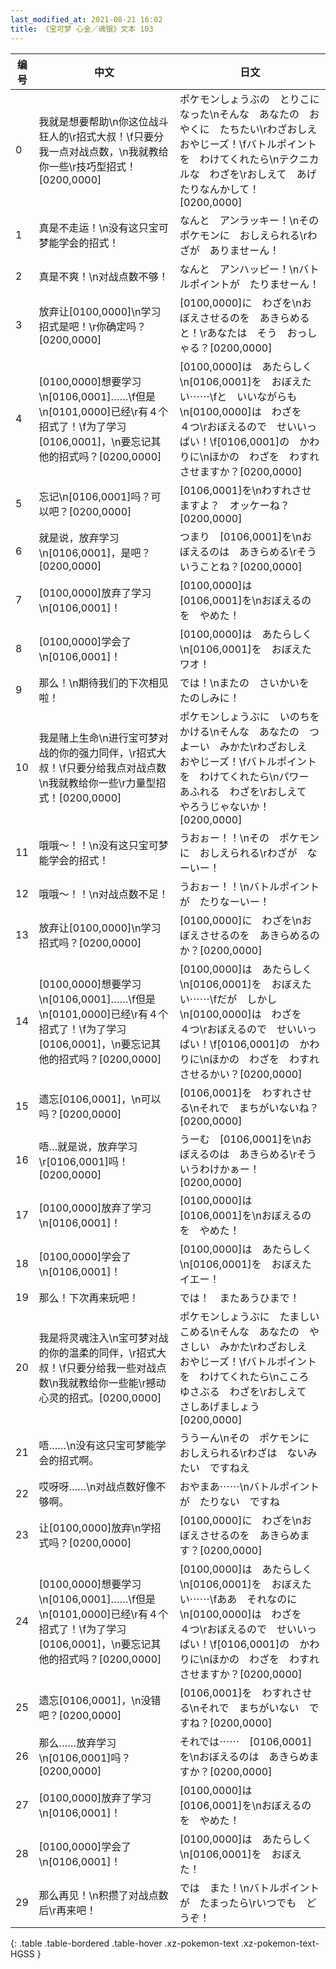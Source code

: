 ```yaml
---
last_modified_at: 2021-08-21 16:02
title: 《宝可梦 心金／魂银》文本 103
---
```

| 编号 | 中文 | 日文 |
| ---- | ---- | ---- |
| 0 | 我就是想要帮助\n你这位战斗狂人的\r招式大叔！\f只要分我一点对战点数，\n我就教给你一些\r技巧型招式！[0200,0000] | ポケモンしょうぶの　とりこになった\nそんな　あなたの　おやくに　たちたい\rわざおしえ　おやじーズ！\fバトルポイントを　わけてくれたら\nテクニカルな　わざを\rおしえて　あげたりなんかして！[0200,0000] |
| 1 | 真是不走运！\n没有这只宝可梦能学会的招式！ | なんと　アンラッキー！\nその　ポケモンに　おしえられる\rわざが　ありませーん！ |
| 2 | 真是不爽！\n对战点数不够！ | なんと　アンハッピー！\nバトルポイントが　たりませーん！ |
| 3 | 放弃让[0100,0000]\n学习招式是吧！\r你确定吗？[0200,0000] | [0100,0000]に　わざを\nおぼえさせるのを　あきらめると！\rあなたは　そう　おっしゃる？[0200,0000] |
| 4 | [0100,0000]想要学习\n[0106,0001]……\f但是\n[0101,0000]已经\r有４个招式了！\f为了学习[0106,0001]，\n要忘记其他的招式吗？[0200,0000] | [0100,0000]は　あたらしく\n[0106,0001]を　おぼえたい⋯⋯\fと　いいながらも\n[0100,0000]は　わざを　４つ\rおぼえるので　せいいっぱい！\f[0106,0001]の　かわりに\nほかの　わざを　わすれさせますか？[0200,0000] |
| 5 | 忘记\n[0106,0001]吗？可以吧？[0200,0000] | [0106,0001]を\nわすれさせますよ？　オッケーね？[0200,0000] |
| 6 | 就是说，放弃学习\n[0106,0001]，是吧？[0200,0000] | つまり　[0106,0001]を\nおぼえるのは　あきらめる\rそういうことね？[0200,0000] |
| 7 | [0100,0000]放弃了学习\n[0106,0001]！ | [0100,0000]は　[0106,0001]を\nおぼえるのを　やめた！ |
| 8 | [0100,0000]学会了\n[0106,0001]！ | [0100,0000]は　あたらしく\n[0106,0001]を　おぼえた　ワオ！ |
| 9 | 那么！\n期待我们的下次相见啦！ | では！\nまたの　さいかいを　たのしみに！ |
| 10 | 我是赌上生命\n进行宝可梦对战的你的强力同伴，\r招式大叔！\f只要分给我点对战点数\n我就教给你一些\r力量型招式！[0200,0000] | ポケモンしょうぶに　いのちを　かける\nそんな　あなたの　つよーい　みかた\rわざおしえ　おやじーズ！\fバトルポイントを　わけてくれたら\nパワー　あふれる　わざを\rおしえて　やろうじゃないか！[0200,0000] |
| 11 | 哦哦～！！\n没有这只宝可梦能学会的招式！ | うおぉー！！\nその　ポケモンに　おしえられる\rわざが　なーいー！ |
| 12 | 哦哦～！！\n对战点数不足！ | うおぉー！！\nバトルポイントが　たりなーいー！ |
| 13 | 放弃让[0100,0000]\n学习招式吗？[0200,0000] | [0100,0000]に　わざを\nおぼえさせるのを　あきらめるのか？[0200,0000] |
| 14 | [0100,0000]想要学习\n[0106,0001]……\f但是\n[0101,0000]已经\r有４个招式了！\f为了学习[0106,0001]，\n要忘记其他的招式吗？[0200,0000] | [0100,0000]は　あたらしく\n[0106,0001]を　おぼえたい⋯⋯\fだが　しかし\n[0100,0000]は　わざを　４つ\rおぼえるので　せいいっぱい！\f[0106,0001]の　かわりに\nほかの　わざを　わすれさせるかい？[0200,0000] |
| 15 | 遗忘[0106,0001]，\n可以吗？[0200,0000] | [0106,0001]を　わすれさせる\nそれで　まちがいないね？[0200,0000] |
| 16 | 唔…就是说，放弃学习\r[0106,0001]吗！[0200,0000] | うーむ　[0106,0001]を\nおぼえるのは　あきらめる\rそういうわけかぁー！[0200,0000] |
| 17 | [0100,0000]放弃了学习\n[0106,0001]！ | [0100,0000]は　[0106,0001]を\nおぼえるのを　やめた！ |
| 18 | [0100,0000]学会了\n[0106,0001]！ | [0100,0000]は　あたらしく\n[0106,0001]を　おぼえた　イエー！ |
| 19 | 那么！下次再来玩吧！ | では！　またあうひまで！ |
| 20 | 我是将灵魂注入\n宝可梦对战的你的温柔的同伴，\r招式大叔！\f只要分给我一些对战点数\n我就教给你一些能\r撼动心灵的招式。[0200,0000] | ポケモンしょうぶに　たましい　こめる\nそんな　あなたの　やさしい　みかた\rわざおしえ　おやじーズ！\fバトルポイントを　わけてくれたら\nこころ　ゆさぶる　わざを\rおしえて　さしあげましょう[0200,0000] |
| 21 | 唔……\n没有这只宝可梦能学会的招式啊。 | ううーん\nその　ポケモンに　おしえられる\rわざは　ないみたい　ですねえ |
| 22 | 哎呀呀……\n对战点数好像不够啊。 | おやまあ⋯⋯\nバトルポイントが　たりない　ですね |
| 23 | 让[0100,0000]放弃\n学招式吗？[0200,0000] | [0100,0000]に　わざを\nおぼえさせるのを　あきらめます？[0200,0000] |
| 24 | [0100,0000]想要学习\n[0106,0001]……\f但是\n[0101,0000]已经\r有４个招式了！\f为了学习[0106,0001]，\n要忘记其他的招式吗？[0200,0000] | [0100,0000]は　あたらしく\n[0106,0001]を　おぼえたい⋯⋯\fああ　それなのに\n[0100,0000]は　わざを　４つ\rおぼえるので　せいいっぱい！\f[0106,0001]の　かわりに\nほかの　わざを　わすれさせますか？[0200,0000] |
| 25 | 遗忘[0106,0001]，\n没错吧？[0200,0000] | [0106,0001]を　わすれさせる\nそれで　まちがいない　ですね？[0200,0000] |
| 26 | 那么……放弃学习\n[0106,0001]吗？[0200,0000] | それでは⋯⋯　[0106,0001]を\nおぼえるのは　あきらめますか？[0200,0000] |
| 27 | [0100,0000]放弃了学习\n[0106,0001]！ | [0100,0000]は　[0106,0001]を\nおぼえるのを　やめた！ |
| 28 | [0100,0000]学会了\n[0106,0001]！ | [0100,0000]は　あたらしく\n[0106,0001]を　おぼえた！ |
| 29 | 那么再见！\n积攒了对战点数后\r再来吧！ | では　また！\nバトルポイントが　たまったら\rいつでも　どうぞ！ |
{: .table .table-bordered .table-hover .xz-pokemon-text .xz-pokemon-text-HGSS }